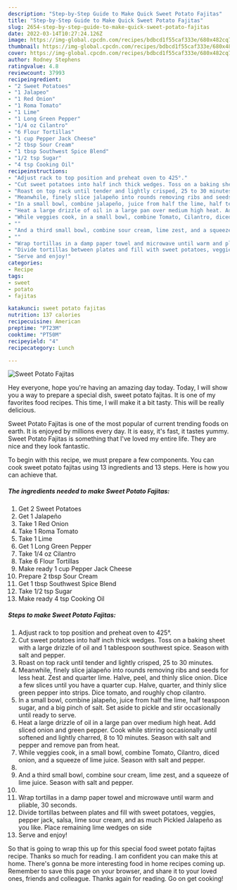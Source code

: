 ```yaml
---
description: "Step-by-Step Guide to Make Quick Sweet Potato Fajitas"
title: "Step-by-Step Guide to Make Quick Sweet Potato Fajitas"
slug: 2654-step-by-step-guide-to-make-quick-sweet-potato-fajitas
date: 2022-03-14T10:27:24.126Z
image: https://img-global.cpcdn.com/recipes/bdbcd1f55caf333e/680x482cq70/sweet-potato-fajitas-recipe-main-photo.jpg
thumbnail: https://img-global.cpcdn.com/recipes/bdbcd1f55caf333e/680x482cq70/sweet-potato-fajitas-recipe-main-photo.jpg
cover: https://img-global.cpcdn.com/recipes/bdbcd1f55caf333e/680x482cq70/sweet-potato-fajitas-recipe-main-photo.jpg
author: Rodney Stephens
ratingvalue: 4.8
reviewcount: 37993
recipeingredient:
- "2 Sweet Potatoes"
- "1 Jalapeo"
- "1 Red Onion"
- "1 Roma Tomato"
- "1 Lime"
- "1 Long Green Pepper"
- "1/4 oz Cilantro"
- "6 Flour Tortillas"
- "1 cup Pepper Jack Cheese"
- "2 tbsp Sour Cream"
- "1 tbsp Southwest Spice Blend"
- "1/2 tsp Sugar"
- "4 tsp Cooking Oil"
recipeinstructions:
- "Adjust rack to top position and preheat oven to 425°."
- "Cut sweet potatoes into half inch thick wedges. Toss on a baking sheet with a large drizzle of oil and 1 tablespoon southwest spice. Season with salt and pepper."
- "Roast on top rack until tender and lightly crisped, 25 to 30 minutes."
- "Meanwhile, finely slice jalapeño into rounds removing ribs and seeds for less heat. Zest and quarter lime. Halve, peel, and thinly slice onion. Dice a few slices until you have a quarter cup. Halve, quarter, and thinly slice green pepper into strips. Dice tomato, and roughly chop cilantro."
- "In a small bowl, combine jalapeño, juice from half the lime, half teaspoon sugar, and a big pinch of salt. Set aside to pickle and stir occasionally until ready to serve."
- "Heat a large drizzle of oil in a large pan over medium high heat. Add sliced onion and green pepper. Cook while stirring occasionally until softened and lightly charred, 8 to 10 minutes. Season with salt and pepper and remove pan from heat."
- "While veggies cook, in a small bowl, combine Tomato, Cilantro, diced onion, and a squeeze of lime juice. Season with salt and pepper."
- ""
- "And a third small bowl, combine sour cream, lime zest, and a squeeze of lime juice. Season with salt and pepper."
- ""
- "Wrap tortillas in a damp paper towel and microwave until warm and pliable, 30 seconds."
- "Divide tortillas between plates and fill with sweet potatoes, veggies, pepper jack, salsa, lime sour cream, and as much Pickled Jalapeño as you like. Place remaining lime wedges on side"
- "Serve and enjoy!"
categories:
- Recipe
tags:
- sweet
- potato
- fajitas

katakunci: sweet potato fajitas 
nutrition: 137 calories
recipecuisine: American
preptime: "PT23M"
cooktime: "PT50M"
recipeyield: "4"
recipecategory: Lunch

---
```



![Sweet Potato Fajitas](https://img-global.cpcdn.com/recipes/bdbcd1f55caf333e/680x482cq70/sweet-potato-fajitas-recipe-main-photo.jpg)

Hey everyone, hope you're having an amazing day today. Today, I will show you a way to prepare a special dish, sweet potato fajitas. It is one of my favorites food recipes. This time, I will make it a bit tasty. This will be really delicious.



Sweet Potato Fajitas is one of the most popular of current trending foods on earth. It is enjoyed by millions every day. It is easy, it's fast, it tastes yummy. Sweet Potato Fajitas is something that I've loved my entire life. They are nice and they look fantastic.


To begin with this recipe, we must prepare a few components. You can cook sweet potato fajitas using 13 ingredients and 13 steps. Here is how you can achieve that.

<!--inarticleads1-->

##### The ingredients needed to make Sweet Potato Fajitas:

1. Get 2 Sweet Potatoes
1. Get 1 Jalapeño
1. Take 1 Red Onion
1. Take 1 Roma Tomato
1. Take 1 Lime
1. Get 1 Long Green Pepper
1. Take 1/4 oz Cilantro
1. Take 6 Flour Tortillas
1. Make ready 1 cup Pepper Jack Cheese
1. Prepare 2 tbsp Sour Cream
1. Get 1 tbsp Southwest Spice Blend
1. Take 1/2 tsp Sugar
1. Make ready 4 tsp Cooking Oil




<!--inarticleads2-->

##### Steps to make Sweet Potato Fajitas:

1. Adjust rack to top position and preheat oven to 425°.
1. Cut sweet potatoes into half inch thick wedges. Toss on a baking sheet with a large drizzle of oil and 1 tablespoon southwest spice. Season with salt and pepper.
1. Roast on top rack until tender and lightly crisped, 25 to 30 minutes.
1. Meanwhile, finely slice jalapeño into rounds removing ribs and seeds for less heat. Zest and quarter lime. Halve, peel, and thinly slice onion. Dice a few slices until you have a quarter cup. Halve, quarter, and thinly slice green pepper into strips. Dice tomato, and roughly chop cilantro.
1. In a small bowl, combine jalapeño, juice from half the lime, half teaspoon sugar, and a big pinch of salt. Set aside to pickle and stir occasionally until ready to serve.
1. Heat a large drizzle of oil in a large pan over medium high heat. Add sliced onion and green pepper. Cook while stirring occasionally until softened and lightly charred, 8 to 10 minutes. Season with salt and pepper and remove pan from heat.
1. While veggies cook, in a small bowl, combine Tomato, Cilantro, diced onion, and a squeeze of lime juice. Season with salt and pepper.
1. 
1. And a third small bowl, combine sour cream, lime zest, and a squeeze of lime juice. Season with salt and pepper.
1. 
1. Wrap tortillas in a damp paper towel and microwave until warm and pliable, 30 seconds.
1. Divide tortillas between plates and fill with sweet potatoes, veggies, pepper jack, salsa, lime sour cream, and as much Pickled Jalapeño as you like. Place remaining lime wedges on side
1. Serve and enjoy!




So that is going to wrap this up for this special food sweet potato fajitas recipe. Thanks so much for reading. I am confident you can make this at home. There's gonna be more interesting food in home recipes coming up. Remember to save this page on your browser, and share it to your loved ones, friends and colleague. Thanks again for reading. Go on get cooking!
